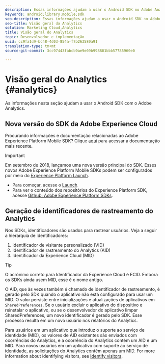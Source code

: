 ```yaml
---
description: Essas informações ajudam a usar o Android SDK no Adobe Analytics.
keywords: android;library;mobile;sdk
seo-description: Essas informações ajudam a usar o Android SDK no Adobe Analytics.
seo-title: Visão geral do Analytics
solution: Marketing Cloud,Analytics
title: Visão geral do Analytics
topic: Desenvolvedor e implementação
uuid: cc9fa1d9-bc48-4d03-854a-f7b263580a91
translation-type: tm+mt
source-git-commit: 3cc97443fabcb9ae9e09b998801bbb57785960e0

---
```



# Visão geral do Analytics {#analytics}

As informações nesta seção ajudam a usar o Android SDK com o Adobe Analytics.

## Nova versão do SDK da Adobe Experience Cloud

Procurando informações e documentação relacionadas ao Adobe Experience Platform Mobile SDK? Clique [aqui](https://aep-sdks.gitbook.io/docs/) para acessar a documentação mais recente.

>[!IMPORTANT]
>
>Em setembro de 2018, lançamos uma nova versão principal do SDK. Esses novos Adobe Experience Platform Mobile SDKs podem ser configurados por meio do [Experience Platform Launch](https://www.adobe.com/experience-platform/launch.html).

* Para começar, acesse o [Launch](https://launch.adobe.com/).
* Para ver o conteúdo dos repositórios do Experience Platform SDK, acesse [Github: Adobe Experience Platform SDKs](https://github.com/Adobe-Marketing-Cloud/acp-sdks).

## Geração de identificadores de rastreamento do Analytics

Nos SDKs, identificadores são usados para rastrear usuários. Veja a seguir a hierarquia de identificadores:

1. Identificador de visitante personalizado (VID)
2. Identificador de rastreamento do Analytics (AID)
3. Identificador da Experience Cloud (MID)

>[!TIP]
>
>O acrônimo correto para Identificador da Experience Cloud é ECID. Embora os SDKs ainda usem MID, esse é o nome antigo.

O AID, que às vezes também é chamado de identificador de rastreamento, é gerado pelo SDK quando o aplicativo não está configurado para usar um MID. O valor persiste entre inicializações e atualizações de aplicativos em `SharedPreferences`. Se o usuário excluir o aplicativo do dispositivo e reinstalar o aplicativo, ou se o desenvolvedor do aplicativo limpar SharedPreferences, um novo identificador é gerado pelo SDK. Esse processo resulta em um novo usuário nos relatórios do Analytics.

Para usuários em um aplicativo que introduz o suporte ao serviço de identidade (MID), os valores de AID existentes são enviados com ocorrências do Analytics, e a ocorrência do Analytics contém um AID e um MID. Para novos usuários em um aplicativo com suporte ao serviço de identidade, as solicitações do Analytics contêm apenas um MID. For more information about identifying visitors, see [Identify visitors](https://docs.adobe.com/content/help/en/analytics/export/analytics-data-feed/data-feed-contents/datafeeds-visid.html).